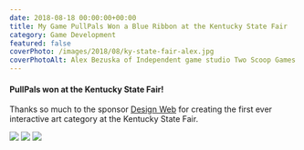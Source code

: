 ```yaml
---
date: 2018-08-18 00:00:00+00:00
title: My Game PullPals Won a Blue Ribbon at the Kentucky State Fair  
category: Game Development
featured: false
coverPhoto: /images/2018/08/ky-state-fair-alex.jpg
coverPhotoAlt: Alex Bezuska of Independent game studio Two Scoop Games standing in front of thier game PullPals, winner of the 1st prize blue ribbon at Kentucky State Fair 2018
---
```



#### PullPals won at the Kentucky State Fair!

Thanks so much to the sponsor [Design Web](https://designweblouisville.com/) for creating the first ever interactive art category at the Kentucky State Fair.

![](/images/2018/08/ky-state-fair-category.jpg)
![](/images/2018/08/ky-state-fair-winners.jpg)
![](/images/2018/08/ky-state-fair-pullpals-ribbon.png)
